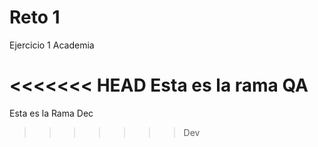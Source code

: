 # Reto 1

Ejercicio 1 Academia 

<<<<<<< HEAD
Esta es la rama QA
=======
Esta es la Rama Dec
>>>>>>> Dev
